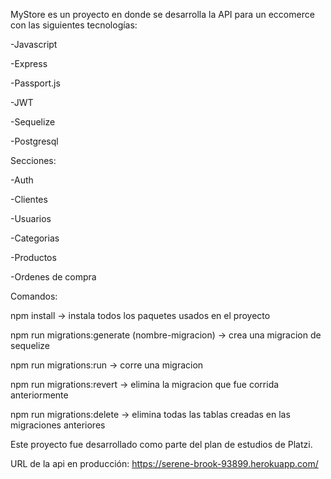 MyStore es un proyecto en donde se desarrolla la API para un eccomerce con las siguientes tecnologías:  

-Javascript  

-Express  

-Passport.js  

-JWT  

-Sequelize  

-Postgresql  


Secciones:  

-Auth  

-Clientes  

-Usuarios  

-Categorias  

-Productos  

-Ordenes de compra  


Comandos:  

npm install -> instala todos los paquetes usados en el proyecto  

npm run migrations:generate (nombre-migracion) -> crea una migracion de sequelize  

npm run migrations:run -> corre una migracion  

npm run migrations:revert -> elimina la migracion que fue corrida anteriormente  

npm run migrations:delete -> elimina todas las tablas creadas en las migraciones anteriores  


Este proyecto fue desarrollado como parte del plan de estudios de Platzi.  

URL de la api en producción: https://serene-brook-93899.herokuapp.com/ 

